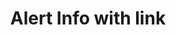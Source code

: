 ---
title: Alert Info with link
category: Application
paid: true
isActive: true
ltr: {"vue":{"vueCss":[],"vueTail":[]},"react":{"jsxTail":[{"code":"export default () => {\n    return (\n        <div className=\"max-w-5xl mx-auto px-4 md:px-8\">\n            <div className=\"flex justify-between p-4 rounded-md bg-blue-50 border border-blue-300\">\n                <div className=\"flex gap-3\">\n                    <div>\n                        <svg xmlns=\"http://www.w3.org/2000/svg\" className=\"h-6 w-6 text-blue-500\" fill=\"none\" viewBox=\"0 0 24 24\" stroke=\"currentColor\" strokeWidth={2}>\n                            <path strokeLinecap=\"round\" strokeLinejoin=\"round\" d=\"M12 8v4m0 4h.01M21 12a9 9 0 11-18 0 9 9 0 0118 0z\" />\n                        </svg>\n                    </div>\n                    <div className=\"self-center\">\n                        <span className=\"text-blue-600 font-medium\">\n                            New update available\n                        </span>\n                        <div className=\"text-blue-600\">\n                            <p className=\"mt-2 sm:text-sm\">\n                                Lorem ipsum dolor sit amet, consectetur adipiscing elit, sed do eiusmod tempor incididunt ut labore et dolore magna aliqua.\n                            </p>\n                            <div className=\"mt-2\">\n                                <a\n                                    href=\"javascript:void(0)\"\n                                    className=\"inline-flex items-center font-medium hover:underline sm:text-sm\">\n                                    Details\n                                    <svg xmlns=\"http://www.w3.org/2000/svg\" className=\"h-3.5 w-3.5 ml-1\" viewBox=\"0 0 20 20\" fill=\"currentColor\">\n                                        <path fillRule=\"evenodd\" d=\"M10.293 3.293a1 1 0 011.414 0l6 6a1 1 0 010 1.414l-6 6a1 1 0 01-1.414-1.414L14.586 11H3a1 1 0 110-2h11.586l-4.293-4.293a1 1 0 010-1.414z\" clipRule=\"evenodd\" />\n                                    </svg>\n                                </a>\n                            </div>\n                        </div>\n                    </div>\n                </div>\n            </div>\n        </div>\n    )\n}","label":"App.jsx"}],"jsxCss":[]},"preview":"function App() {\n  return /*#__PURE__*/React.createElement(\"div\", {\n    className: \"max-w-5xl mx-auto mt-12 px-4 md:px-8\"\n  }, /*#__PURE__*/React.createElement(\"div\", {\n    className: \"flex justify-between p-4 rounded-md bg-blue-50 border border-blue-300\"\n  }, /*#__PURE__*/React.createElement(\"div\", {\n    className: \"flex gap-3\"\n  }, /*#__PURE__*/React.createElement(\"div\", null, /*#__PURE__*/React.createElement(\"svg\", {\n    xmlns: \"http://www.w3.org/2000/svg\",\n    className: \"h-6 w-6 text-blue-500\",\n    fill: \"none\",\n    viewBox: \"0 0 24 24\",\n    stroke: \"currentColor\",\n    strokeWidth: 2\n  }, /*#__PURE__*/React.createElement(\"path\", {\n    strokeLinecap: \"round\",\n    strokeLinejoin: \"round\",\n    d: \"M12 8v4m0 4h.01M21 12a9 9 0 11-18 0 9 9 0 0118 0z\"\n  }))), /*#__PURE__*/React.createElement(\"div\", {\n    className: \"self-center\"\n  }, /*#__PURE__*/React.createElement(\"span\", {\n    className: \"text-blue-600 font-medium\"\n  }, \"New update available\"), /*#__PURE__*/React.createElement(\"div\", {\n    className: \"text-blue-600\"\n  }, /*#__PURE__*/React.createElement(\"p\", {\n    className: \"mt-2 sm:text-sm\"\n  }, \"Lorem ipsum dolor sit amet, consectetur adipiscing elit, sed do eiusmod tempor incididunt ut labore et dolore magna aliqua.\"), /*#__PURE__*/React.createElement(\"div\", {\n    className: \"mt-2\"\n  }, /*#__PURE__*/React.createElement(\"a\", {\n    href: \"javascript:void(0)\",\n    className: \"inline-flex items-center font-medium hover:underline sm:text-sm\"\n  }, \"Details\", /*#__PURE__*/React.createElement(\"svg\", {\n    xmlns: \"http://www.w3.org/2000/svg\",\n    className: \"h-3.5 w-3.5 ml-1\",\n    viewBox: \"0 0 20 20\",\n    fill: \"currentColor\"\n  }, /*#__PURE__*/React.createElement(\"path\", {\n    fillRule: \"evenodd\",\n    d: \"M10.293 3.293a1 1 0 011.414 0l6 6a1 1 0 010 1.414l-6 6a1 1 0 01-1.414-1.414L14.586 11H3a1 1 0 110-2h11.586l-4.293-4.293a1 1 0 010-1.414z\",\n    clipRule: \"evenodd\"\n  })))))))));\n}"}
rtl: {"vue":{"vueCss":[],"vueTail":[]},"preview":"function App() {\n  return /*#__PURE__*/React.createElement(\"div\", {\n    className: \"max-w-5xl mx-auto mt-12 px-4 md:px-8\"\n  }, /*#__PURE__*/React.createElement(\"div\", {\n    className: \"flex justify-between p-4 rounded-md bg-blue-50 border border-blue-300\"\n  }, /*#__PURE__*/React.createElement(\"div\", {\n    className: \"flex gap-3\"\n  }, /*#__PURE__*/React.createElement(\"div\", null, /*#__PURE__*/React.createElement(\"svg\", {\n    xmlns: \"http://www.w3.org/2000/svg\",\n    className: \"h-6 w-6 text-blue-500\",\n    fill: \"none\",\n    viewBox: \"0 0 24 24\",\n    stroke: \"currentColor\",\n    strokeWidth: 2\n  }, /*#__PURE__*/React.createElement(\"path\", {\n    strokeLinecap: \"round\",\n    strokeLinejoin: \"round\",\n    d: \"M12 8v4m0 4h.01M21 12a9 9 0 11-18 0 9 9 0 0118 0z\"\n  }))), /*#__PURE__*/React.createElement(\"div\", {\n    className: \"self-center\"\n  }, /*#__PURE__*/React.createElement(\"span\", {\n    className: \"text-blue-600 font-medium\"\n  }, \"\\u062A\\u062D\\u062F\\u064A\\u062B \\u062C\\u062F\\u064A\\u062F \\u0645\\u062A\\u0627\\u062D\"), /*#__PURE__*/React.createElement(\"div\", {\n    className: \"text-blue-600\"\n  }, /*#__PURE__*/React.createElement(\"p\", {\n    className: \"mt-2 sm:text-sm\"\n  }, \"\\u0645\\u0646 \\u0627\\u0644\\u0645\\u0647\\u0645 \\u0627\\u0644\\u0627\\u0639\\u062A\\u0646\\u0627\\u0621 \\u0628\\u0627\\u0644\\u0645\\u0631\\u064A\\u0636\\u060C \\u0639\\u0644\\u0649 \\u0623\\u0646 \\u064A\\u062A\\u0627\\u0628\\u0639\\u0647 \\u0627\\u0644\\u0637\\u0628\\u064A\\u0628\\u060C \\u0648\\u0644\\u0643\\u0646\\u0647 \\u0648\\u0642\\u062A \\u0627\\u0644\\u0623\\u0644\\u0645 \\u0648\\u0627\\u0644\\u0645\\u0639\\u0627\\u0646\\u0627\\u0629 \\u0627\\u0644\\u0634\\u062F\\u064A\\u062F\\u0629.\"), /*#__PURE__*/React.createElement(\"div\", {\n    className: \"mt-2\"\n  }, /*#__PURE__*/React.createElement(\"a\", {\n    href: \"javascript:void(0)\",\n    className: \"inline-flex items-center font-medium hover:underline sm:text-sm\"\n  }, \"\\u062A\\u0641\\u0627\\u0635\\u064A\\u0644\", /*#__PURE__*/React.createElement(\"svg\", {\n    xmlns: \"http://www.w3.org/2000/svg\",\n    class: \"h-3.5 w-3.5 mr-1\",\n    viewBox: \"0 0 20 20\",\n    fill: \"currentColor\"\n  }, /*#__PURE__*/React.createElement(\"path\", {\n    \"fill-rule\": \"evenodd\",\n    d: \"M9.707 16.707a1 1 0 01-1.414 0l-6-6a1 1 0 010-1.414l6-6a1 1 0 011.414 1.414L5.414 9H17a1 1 0 110 2H5.414l4.293 4.293a1 1 0 010 1.414z\",\n    \"clip-rule\": \"evenodd\"\n  })))))))));\n}","react":{"jsxTail":[{"label":"App.jsx","code":"export default () => {\n    return (\n        <div className=\"max-w-5xl mx-auto px-4 md:px-8\">\n            <div className=\"flex justify-between p-4 rounded-md bg-blue-50 border border-blue-300\">\n                <div className=\"flex gap-3\">\n                    <div>\n                        <svg xmlns=\"http://www.w3.org/2000/svg\" className=\"h-6 w-6 text-blue-500\" fill=\"none\" viewBox=\"0 0 24 24\" stroke=\"currentColor\" strokeWidth={2}>\n                            <path strokeLinecap=\"round\" strokeLinejoin=\"round\" d=\"M12 8v4m0 4h.01M21 12a9 9 0 11-18 0 9 9 0 0118 0z\" />\n                        </svg>\n                    </div>\n                    <div className=\"self-center\">\n                        <span className=\"text-blue-600 font-medium\">\n                            تحديث جديد متاح\n                        </span>\n                        <div className=\"text-blue-600\">\n                            <p className=\"mt-2 sm:text-sm\">\n                                من المهم الاعتناء بالمريض، على أن يتابعه الطبيب، ولكنه وقت الألم والمعاناة الشديدة.\n                            </p>\n                            <div className=\"mt-2\">\n                                <a\n                                    href=\"javascript:void(0)\"\n                                    className=\"inline-flex items-center font-medium hover:underline sm:text-sm\">\n                                    تفاصيل\n                                    <svg xmlns=\"http://www.w3.org/2000/svg\" class=\"h-3.5 w-3.5 mr-1\" viewBox=\"0 0 20 20\" fill=\"currentColor\">\n                                        <path fill-rule=\"evenodd\" d=\"M9.707 16.707a1 1 0 01-1.414 0l-6-6a1 1 0 010-1.414l6-6a1 1 0 011.414 1.414L5.414 9H17a1 1 0 110 2H5.414l4.293 4.293a1 1 0 010 1.414z\" clip-rule=\"evenodd\" />\n                                    </svg>\n                                </a>\n                            </div>\n                        </div>\n                    </div>\n                </div>\n            </div>\n        </div>\n    )\n}"}],"jsxCss":[]}}
slug: /alerts
id: 0bc846ba-f5da-481f-a17d-65b5b4c38bb2
created_at: 1668362895034
---